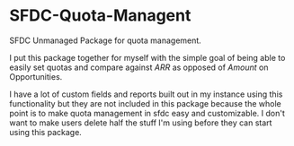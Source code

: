 # SFDC-Quota-Managent
SFDC Unmanaged Package for quota management.


I put this package together for myself with the simple goal of being able to easily set quotas and compare against *ARR* as opposed of *Amount* on Opportunities. 

I have a lot of custom fields and reports built out in my instance using this functionality but they are not included in this package because the whole point is to make quota management in sfdc easy and customizable. I don't want to make users delete half the stuff I'm using before they can start using this package.


